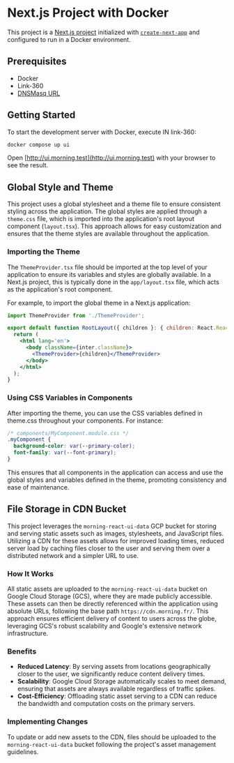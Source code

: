 # Next.js Project with Docker

This project is a [Next.js project](https://nextjs.org/) initialized with [`create-next-app`](https://github.com/vercel/next.js/tree/canary/packages/create-next-app) and configured to run in a Docker environment.

## Prerequisites

- Docker
- Link-360
- [DNSMasq URL](https://allanphilipbarku.medium.com/setup-automatic-local-domains-with-dnsmasq-on-macos-ventura-b4cd460d8cb3)

## Getting Started

To start the development server with Docker, execute IN link-360:

```bash
docker compose up ui
```

Open [http://ui.morning.test](http://ui.morning.test) with your browser to see the result.

## Global Style and Theme

This project uses a global stylesheet and a theme file to ensure consistent styling across the application. The global styles are applied through a `theme.css` file, which is imported into the application's root layout component (`layout.tsx`). This approach allows for easy customization and ensures that the theme styles are available throughout the application.

### Importing the Theme

The `ThemeProvider.tsx` file should be imported at the top level of your application to ensure its variables and styles are globally available. In a Next.js project, this is typically done in the `app/layout.tsx` file, which acts as the application's root component.

For example, to import the global theme in a Next.js application:

```jsx
import ThemeProvider from './ThemeProvider';

export default function RootLayout({ children }: { children: React.ReactNode }) {
  return (
    <html lang='en'>
      <body className={inter.className}>
        <ThemeProvider>{children}</ThemeProvider>
      </body>
    </html>
  );
}
```

### Using CSS Variables in Components

After importing the theme, you can use the CSS variables defined in theme.css throughout your components. For instance:

```css
/* components/MyComponent.module.css */
.myComponent {
  background-color: var(--primary-color);
  font-family: var(--font-primary);
}
```

This ensures that all components in the application can access and use the global styles and variables defined in the theme, promoting consistency and ease of maintenance.

## File Storage in CDN Bucket

This project leverages the `morning-react-ui-data` GCP bucket for storing and serving static assets such as images, stylesheets, and JavaScript files. Utilizing a CDN for these assets allows for improved loading times, reduced server load by caching files closer to the user and serving them over a distributed network and a simpler URL to use.

### How It Works

All static assets are uploaded to the `morning-react-ui-data` bucket on Google Cloud Storage (GCS), where they are made publicly accessible. These assets can then be directly referenced within the application using absolute URLs, following the base path `https://cdn.morning.fr/`. This approach ensures efficient delivery of content to users across the globe, leveraging GCS's robust scalability and Google's extensive network infrastructure.

### Benefits

- **Reduced Latency**: By serving assets from locations geographically closer to the user, we significantly reduce content delivery times.
- **Scalability**: Google Cloud Storage automatically scales to meet demand, ensuring that assets are always available regardless of traffic spikes.
- **Cost-Efficiency**: Offloading static asset serving to a CDN can reduce the bandwidth and computation costs on the primary servers.

### Implementing Changes

To update or add new assets to the CDN, files should be uploaded to the `morning-react-ui-data` bucket following the project's asset management guidelines.
